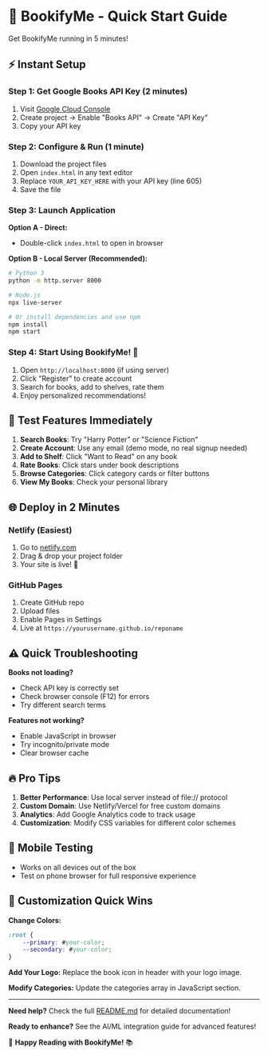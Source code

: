 # 🚀 BookifyMe - Quick Start Guide

Get BookifyMe running in 5 minutes!

## ⚡ Instant Setup

### Step 1: Get Google Books API Key (2 minutes)
1. Visit [Google Cloud Console](https://console.cloud.google.com/)
2. Create project → Enable "Books API" → Create "API Key"
3. Copy your API key

### Step 2: Configure & Run (1 minute)
1. Download the project files
2. Open `index.html` in any text editor
3. Replace `YOUR_API_KEY_HERE` with your API key (line 605)
4. Save the file

### Step 3: Launch Application
**Option A - Direct:**
- Double-click `index.html` to open in browser

**Option B - Local Server (Recommended):**
```bash
# Python 3
python -m http.server 8000

# Node.js
npx live-server

# Or install dependencies and use npm
npm install
npm start
```

### Step 4: Start Using BookifyMe! 🎉
1. Open `http://localhost:8000` (if using server)
2. Click "Register" to create account
3. Search for books, add to shelves, rate them
4. Enjoy personalized recommendations!

## 🎯 Test Features Immediately

1. **Search Books**: Try "Harry Potter" or "Science Fiction"
2. **Create Account**: Use any email (demo mode, no real signup needed)
3. **Add to Shelf**: Click "Want to Read" on any book
4. **Rate Books**: Click stars under book descriptions
5. **Browse Categories**: Click category cards or filter buttons
6. **View My Books**: Check your personal library

## 🌐 Deploy in 2 Minutes

### Netlify (Easiest)
1. Go to [netlify.com](https://netlify.com)
2. Drag & drop your project folder
3. Your site is live! 🎉

### GitHub Pages
1. Create GitHub repo
2. Upload files
3. Enable Pages in Settings
4. Live at `https://yourusername.github.io/reponame`

## ⚠️ Quick Troubleshooting

**Books not loading?**
- Check API key is correctly set
- Check browser console (F12) for errors
- Try different search terms

**Features not working?**
- Enable JavaScript in browser
- Try incognito/private mode
- Clear browser cache

## 🔥 Pro Tips

1. **Better Performance**: Use local server instead of file:// protocol
2. **Custom Domain**: Use Netlify/Vercel for free custom domains  
3. **Analytics**: Add Google Analytics code to track usage
4. **Customization**: Modify CSS variables for different color schemes

## 📱 Mobile Testing
- Works on all devices out of the box
- Test on phone browser for full responsive experience

## 🎨 Customization Quick Wins

**Change Colors:**
```css
:root {
    --primary: #your-color;
    --secondary: #your-color;
}
```

**Add Your Logo:**
Replace the book icon in header with your logo image.

**Modify Categories:**
Update the categories array in JavaScript section.

---

**Need help?** Check the full [README.md](README.md) for detailed documentation!

**Ready to enhance?** See the AI/ML integration guide for advanced features!

🎉 **Happy Reading with BookifyMe!** 📚